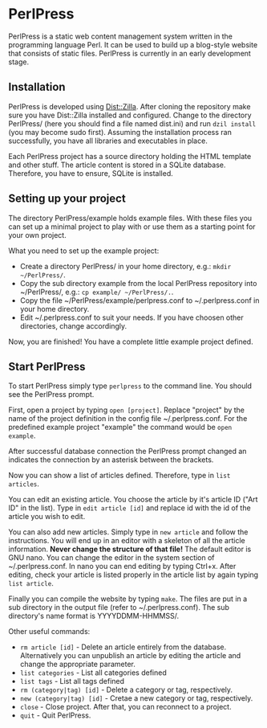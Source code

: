 # PerlPress

PerlPress is a static web content management system written in the 
programming language Perl. It can be used to build up a blog-style 
website that consists of static files. PerlPress is currently in an 
early development stage.

## Installation

PerlPress is developed using [Dist::Zilla](http://dzil.org). After 
cloning the repository make sure you have Dist::Zilla installed and 
configured. Change to the directory PerlPress/ (here you should find a 
file named dist.ini) and run `dzil install` (you may become sudo first). 
Assuming the installation process ran successfully, you have all 
libraries and executables in place.

Each PerlPress project has a source directory holding the HTML template and 
other stuff. The article content is stored in a SQLite database. Therefore, 
you have to ensure, SQLite is installed.

## Setting up your project

The directory PerlPress/example holds example files. With these files 
you can set up a minimal project to play with or use them as a 
starting point for your own project.

What you need to set up the example project:

* Create a directory PerlPress/ in your home directory, e.g.:
`mkdir ~/PerlPress/`.
* Copy the sub directory example from the local PerlPress repository
into ~/PerlPress/, e.g.: `cp example/ ~/PerlPress/.`.
* Copy the file ~/PerlPress/example/perlpress.conf to ~/.perlpress.conf 
in your home directory.
* Edit ~/.perlpress.conf to suit your needs. If you have choosen other
directories, change accordingly.

Now, you are finished! You have a complete little example project
defined.

## Start PerlPress

To start PerlPress simply type `perlpress` to the command line. You
should see the PerlPress prompt.

First, open a project by typing `open [project]`. Replace "project" by
the name of the project definition in the config file
~/.perlpress.conf. For the predefined example project "example" the
command would be `open example`.

After successful database connection the PerlPress prompt changed an
indicates the connection by an asterisk between the brackets.

Now you can show a list of articles defined. Therefore, type in
`list articles`.

You can edit an existing article. You choose the article by it's 
article ID ("Art ID" in the list). Type in `edit article [id]` and
replace id with the id of the article you wish to edit.

You can also add new articles. Simply type in `new article` and follow
the instructions. You will end up in an editor with a skeleton of all
the article information. **Never change the structure of that file!**
The default editor is GNU nano. You can change the editor in the
system section of ~/.perlpress.conf. In nano you can end editing by
typing Ctrl+x. After editing, check your article is listed properly in
the article list by again typing `list article`.

Finally you can compile the website by typing `make`. The files are put
in a sub directory in the output file (refer to ~/.perlpress.conf). The
sub directory's name format is YYYYDDMM-HHMMSS/.

Other useful commands:

* `rm article [id]` - Delete an article entirely from the database.
Alternatively you can unpublish an article by editing the article and
change the appropriate parameter.
* `list categories` - List all categories defined
* `list tags` - List all tags defined
* `rm (category|tag) [id]` - Delete a category or tag, respectively.
* `new (category|tag) [id]` - Cretae a new category or tag,
respectively.
* `close` - Close project. After that, you can reconnect to a project.
* `quit` - Quit PerlPress.

